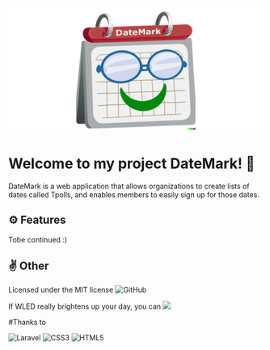 <p align="center">
  <img src="https://github.com/elMuscle/DateMark/blob/master/Images/DateMark-logo-github.png" style="max-height:50%;"><br />
  <!--<img alt="GitHub release (latest by date)" src="https://img.shields.io/github/v/release/elMuscle/DateMark">
  <img alt="GitHub manifest version" src="https://img.shields.io/github/manifest-json/v/elMuscle/DateMark">
  <img alt="GitHub" src="https://img.shields.io/github/license/elMuscle/DateMark"> -->
</p>

# Welcome to my project DateMark! 📆
DateMark is a web application that allows organizations to create lists of dates called Tpolls, and enables members to easily sign up for those dates.

## ⚙️ Features
Tobe continued :)

## ✌️ Other

Licensed under the MIT license
![GitHub](https://img.shields.io/github/license/elMuscle/DateMark)
<!-- Credits [here]()! -->  

If WLED really brightens up your day, you can [![](https://img.shields.io/badge/send%20me%20a%20small%20gift-paypal-blue.svg?style=flat-square)](https://paypal.me/lukaskubica)


#Thanks to

![Laravel](https://img.shields.io/badge/laravel-%23FF2D20.svg?style=for-the-badge&logo=laravel&logoColor=white)
![CSS3](https://img.shields.io/badge/css3-%231572B6.svg?style=for-the-badge&logo=css3&logoColor=white)
![HTML5](https://img.shields.io/badge/html5-%23E34F26.svg?style=for-the-badge&logo=html5&logoColor=white)
